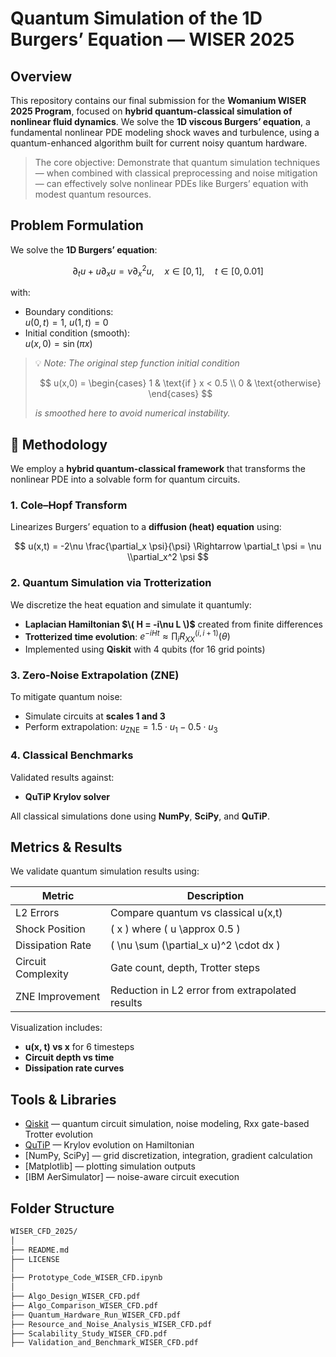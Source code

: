 # Quantum Simulation of the 1D Burgers’ Equation — WISER 2025

## Overview

This repository contains our final submission for the **Womanium WISER 2025 Program**, focused on **hybrid quantum-classical simulation of nonlinear fluid dynamics**. We solve the **1D viscous Burgers’ equation**, a fundamental nonlinear PDE modeling shock waves and turbulence, using a quantum-enhanced algorithm built for current noisy quantum hardware.

>  The core objective: Demonstrate that quantum simulation techniques — when combined with classical preprocessing and noise mitigation — can effectively solve nonlinear PDEs like Burgers’ equation with modest quantum resources.

##  Problem Formulation

We solve the **1D Burgers’ equation**:

$$
\partial_t u + u \partial_x u = \nu \partial^2_x u, \quad x \in [0, 1], \quad t \in [0, 0.01]
$$

with:
- Boundary conditions:  
  $u(0, t) = 1$, $u(1, t) = 0$
- Initial condition (smooth):  
  $u(x, 0) = \sin(\pi x)$  
> 💡 *Note: The original step function initial condition*
> 
> $$
> u(x,0) = 
> \begin{cases}
> 1 & \text{if } x < 0.5 \\
> 0 & \text{otherwise}
> \end{cases}
> $$
>
> *is smoothed here to avoid numerical instability.*
  
## 🔬 Methodology

We employ a **hybrid quantum-classical framework** that transforms the nonlinear PDE into a solvable form for quantum circuits.

###  1. Cole–Hopf Transform  
Linearizes Burgers’ equation to a **diffusion (heat) equation** using:

$$
u(x,t) = -2\nu \frac{\partial_x \psi}{\psi}
\Rightarrow \partial_t \psi = \nu \\partial_x^2 \psi
$$

### 2. Quantum Simulation via Trotterization  
We discretize the heat equation and simulate it quantumly:
- **Laplacian Hamiltonian $\( H = -i\nu L \)$** created from finite differences
- **Trotterized time evolution**:
  $e^{-iHt} \approx \prod_i R_{XX}^{(i, i+1)}(\theta)$
- Implemented using **Qiskit** with 4 qubits (for 16 grid points)

### 3. Zero-Noise Extrapolation (ZNE)  
To mitigate quantum noise:
- Simulate circuits at **scales 1 and 3**
- Perform extrapolation:
  $u_{\text{ZNE}} = 1.5 \cdot u_{1} - 0.5 \cdot u_{3}$

### 4. Classical Benchmarks  
Validated results against:  
- **QuTiP Krylov solver**

All classical simulations done using **NumPy**, **SciPy**, and **QuTiP**.

## Metrics & Results

We validate quantum simulation results using:

| Metric               | Description |
|----------------------|-------------|
| L2 Errors          | Compare quantum vs classical u(x,t) |
| Shock Position     | \( x \) where \( u \approx 0.5 \) |
| Dissipation Rate   | \( \nu \sum (\partial_x u)^2 \cdot dx \) |
| Circuit Complexity | Gate count, depth, Trotter steps |
| ZNE Improvement    | Reduction in L2 error from extrapolated results |

Visualization includes:
- **u(x, t) vs x** for 6 timesteps
- **Circuit depth vs time**
- **Dissipation rate curves**

## Tools & Libraries

- [Qiskit](https://qiskit.org/) — quantum circuit simulation, noise modeling, Rxx gate-based Trotter evolution  
- [QuTiP](https://qutip.org/) — Krylov evolution on Hamiltonian  
- [NumPy, SciPy] — grid discretization, integration, gradient calculation  
- [Matplotlib] — plotting simulation outputs  
- [IBM AerSimulator] — noise-aware circuit execution

##  Folder Structure

```bash
WISER_CFD_2025/
│
├── README.md
├── LICENSE
│
├── Prototype_Code_WISER_CFD.ipynb
│
├── Algo_Design_WISER_CFD.pdf
├── Algo_Comparison_WISER_CFD.pdf
├── Quantum_Hardware_Run_WISER_CFD.pdf
├── Resource_and_Noise_Analysis_WISER_CFD.pdf
├── Scalability_Study_WISER_CFD.pdf
├── Validation_and_Benchmark_WISER_CFD.pdf


